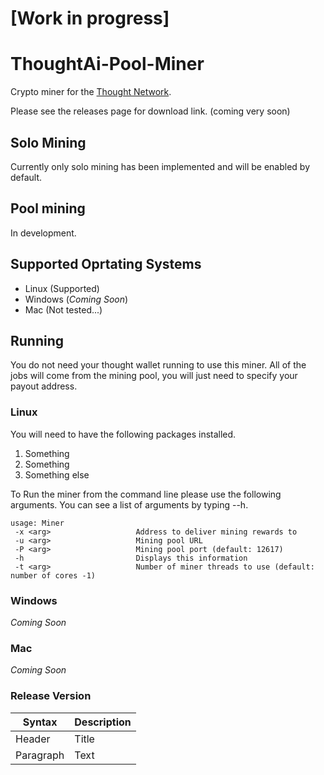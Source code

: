 # [Work in progress]

# ThoughtAi-Pool-Miner

Crypto miner for the [Thought Network](https://github.com/thoughtnetwork).

Please see the releases page for download link. (coming very soon)

## Solo Mining

Currently only solo mining has been implemented and will be enabled by default. 

## Pool mining

In development.


## Supported Oprtating Systems

- Linux (Supported)
- Windows (_Coming Soon_)
- Mac (Not tested...) 

## Running

You do not need your thought wallet running to use this miner. All of the jobs will come from the mining pool, you will just need to specify your payout address. 

### Linux 

You will need to have the following packages installed. 

1) Something
2) Something
3) Something else

To Run the miner from the command line please use the following arguments. You can see a list of arguments by typing --h.

```text
usage: Miner
 -x <arg>                   Address to deliver mining rewards to
 -u <arg>                   Mining pool URL
 -P <arg>                   Mining pool port (default: 12617)
 -h                         Displays this information
 -t <arg>                   Number of miner threads to use (default: number of cores -1)
 ```

### Windows 

_Coming Soon_

### Mac

_Coming Soon_


### Release Version

| Syntax | Description |
| --- | ----------- |
| Header | Title |
| Paragraph | Text |

